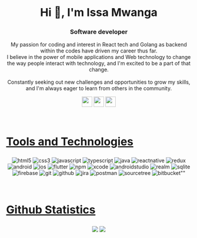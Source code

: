 <div align="center">
   <h2 style="font-size:30px">Hi 👋, I'm Issa Mwanga</h2>
   <h3 align="center">Software developer</h3>
  <p> My passion for coding and interest in React tech and Golang as backend within the codes have driven my career thus far.</br>I believe in the power of mobile applications and Web technology to change the way people interact with technology, and I'm excited to be a part of that change. </br> </br>
    Constantly seeking out new challenges and opportunities to grow my skills, and I'm always eager to learn from others in the community.
  </p>
   <a href="mailto: shevonsoyza96@gmail.com" target="_blank"><img height="28" src = "https://img.shields.io/badge/gmail-036431 ?&style=for-the-badge&logo=gmail&logoColor=white"></a>
   <a href="https://www.linkedin.com/in/shevon-soyza" target="_blank"> <img height="28" src = "https://img.shields.io/badge/-LinkedIn-0e76a8?style=for-the-badge&logo=Linkedin&logoColor=white"></a>
   <a href="https://www.youtube.com/@code_spring" target="_blank"><img height="28" src = "https://img.shields.io/badge/Youtube-C70039?style=for-the-badge&logo=Youtube&logoColor=white"></a>
</div>
</p>
</div>  
<br>
<h2 style="font-size:30px" align ="left" width = 100%><u>Tools and Technologies</u></h2>
<p align="center">
  <img src="https://img.shields.io/badge/HTML5-E34F26?style=for-the-badge&logo=html5&logoColor=white" alt="html5" />
  <img src="https://img.shields.io/badge/CSS3-1572B6?style=for-the-badge&logo=css3&logoColor=white" alt="css3"  />
  <img src="https://img.shields.io/badge/Javascript-FFC300?style=for-the-badge&logo=javascript&logoColor=black" alt="javascript" />
  <img src="https://img.shields.io/badge/Typescript-1572B6?style=for-the-badge&logo=typescript&logoColor=white" alt="typescript"  />
  <img src="https://img.shields.io/badge/Java-C70039?style=for-the-badge&logo=java&logoColor=white" alt="java" />
  <img src="https://img.shields.io/badge/ReactNative-00acee?style=for-the-badge&logo=react&logoColor=white" alt="reactnative" />
  <img src="https://img.shields.io/badge/Redux-7D3C98?style=for-the-badge&logo=redux&logoColor=white" alt="redux" />
  <img src="https://img.shields.io/badge/Android-3DDC84?style=for-the-badge&logo=android&logoColor=white" alt="android" />
  <img src="https://img.shields.io/badge/swift-C70039?style=for-the-badge&logo=swift&logoColor=white" alt="ios" />
  <img src="https://img.shields.io/badge/Flutter-00acee?style=for-the-badge&logo=flutter&logoColor=white" alt="flutter" />
  <img src="https://img.shields.io/badge/NPM-C70039?style=for-the-badge&logo=npm&logoColor=white" alt="npm" />
  <img src="https://img.shields.io/badge/Xcode-1C2833?style=for-the-badge&logo=xcode&logoColor=white" alt="xcode" />
  <img src="https://img.shields.io/badge/Android Studio-2ECC71 ?style=for-the-badge&logo=androidstudio&logoColor=white" alt="androidstudio" />
  <img src="https://img.shields.io/badge/Realm-7D3C98?style=for-the-badge&logo=realm&logoColor=white" alt="realm" />
  <img src="https://img.shields.io/badge/SQLite-138D75?style=for-the-badge&logo=sqlite&logoColor=white" alt="sqlite" />
  <img src="https://img.shields.io/badge/Firebase-F1C40F?style=for-the-badge&logo=firebase&logoColor=black" alt="firebase" />
  <img src="https://img.shields.io/badge/GIT-34495E?style=for-the-badge&logo=git&logoColor=white" alt="git" />
  <img src="https://img.shields.io/badge/Github-1C2833?style=for-the-badge&logo=github&logoColor=white" alt="github" />
  <img src="https://img.shields.io/badge/JIRA-00acee?style=for-the-badge&logo=jira&logoColor=white" alt="jira" />
  <img src="https://img.shields.io/badge/Postman-E34F26?style=for-the-badge&logo=postman&logoColor=white" alt="postman" />
  <img src="https://img.shields.io/badge/SourceTree-1572B6?style=for-the-badge&logo=sourcetree&logoColor=white" alt="sourcetree" />
  <img src="https://img.shields.io/badge/Bitbucket-21618C?style=for-the-badge&logo=bitbucket&logoColor=white" alt=bitbucket"" />
</p>
<br/>
<h2 style="font-size:30px" align ="left" width = 100%><u>Github Statistics</u></h2>
<div align="center">
  <a>
    <img align="center" src="https://github-readme-stats-sigma-five.vercel.app/api?username=shevon14&show_icons=true&include_all_commits=true&count_private=true&theme=react&line_height=40" />
  </a>
  <a/>
    <img align="center" src="https://github-readme-stats.vercel.app/api/top-langs/?username=shevon14&theme=react&line_height=40&hide=css"/>
  </a>
</div>
